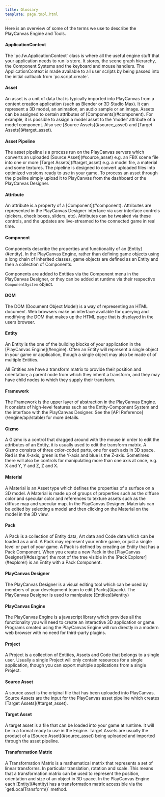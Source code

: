 ```yaml
---
title: Glossary
template: page.tmpl.html
---
```


Here is an overview of some of the terms we use to describe the PlayCanvas Engine and Tools.

<h4 id="app_context">ApplicationContext</h4>
The `pc.fw.ApplicationContext` class is where all the useful engine stuff that your application needs to run is store. It stores, the scene graph hierarchy, the Component Systems and the
keyboard and mouse handlers. The ApplicationContext is made available to all user scripts by being passed into the initial callback from `pc.script.create`.

<h4 id="asset">Asset</h4>
An asset is a unit of data that is typically imported into PlayCanvas from a content creation application (such as Blender or 3D Studio Max). It can represent a 3D model, an animation, an audio sample or an image. Assets can be assigned to certain attributes of [Components](#component). For example, it is possible to assign a model asset to the 'model' attribute of a model component. Also see [Source Assets](#source_asset) and [Target Assets](#target_asset).

<h4 id="asset_pipeline">Asset Pipeline</h4>
The asset pipeline is a process run on the PlayCanvas servers which converts an uploaded [Source Asset](#source_asset) e.g. an FBX scene file into one or more [Target Assets](#target_asset) e.g. a model file, a material and some textures. The pipeline is designed to convert uploaded files into optimized versions ready to use in your game. To process an asset through the pipeline simply upload it to PlayCanvas from the dashboard or the PlayCanvas Designer.

<h4 id="attribute">Attribute</h4>
An attribute is a property of a [Component](#component). Attributes are represented in the PlayCanvas Designer interface via user interface controls (pickers, check boxes, sliders, etc). Attributes can be tweaked via these controls, and the updates are live-streamed to the connected game in real time.

<h4 id="component">Component</h4>
Components describe the properties and functionality of an [Entity](#entity). In the PlayCanvas Engine, rather than defining game objects using a long chain of inherited classes, game objects are defined as an Entity and then a collection of Components.

Components are added to Entities via the Component menu in the PlayCanvas Designer, or they can be added at runtime via their respective `ComponentSystem` object.

<h4 id="dom">DOM</h4>
The DOM (Document Object Model) is a way of representing an HTML document. Web browsers make an interface available for querying and modifying the DOM that makes up the HTML page that
is displayed in the users browser.

<h4 id="entity">Entity</h4>
An Entity is the one of the building blocks of your application in the [PlayCanvas Engine](#engine). Often an Entity will represent a single object in your game or application, though a single object may also be made of of multiple Entities.

All Entities are have a transform matrix to provide their position and orientation;
a parent node from which they inherit a transform, and they may have child nodes to which they supply their transform.

<h4 id="framework">Framework</h4>
The Framework is the upper layer of abstraction in the PlayCanvas Engine. It consists of high-level features such as the Entity-Component System and the interface with the PlayCanvas Designer. See the [API Reference](/engine/api/stable) for more details.

<h4 id="gizmo">Gizmo</h4>
A Gizmo is a control that dragged around with the mouse in order to edit the attributes of an Entity, it is usually used to edit the transform matrix. A Gizmo consists of
three color-coded parts, one for each axis in 3D space. Red is the X-axis, green is the Y-axis and blue is the Z-axis. Sometimes there will also be controls for manipulating
more than one axis at once, e.g. X and Y, Y and Z, Z and X.

<h4 id="material">Material</h4>
A Material is an Asset type which defines the properties of a surface on a 3D model. A Material is made up of groups of properties such as the diffuse color and specular color and references to texture assets such as the diffuse map and specular map. In the PlayCanvas Designer, Materials can be edited by selecting a model and then clicking on the Material on the model in the 3D view.

<h4 id="pack">Pack</h4>
A Pack is a collection of Entity data, Art data and Code data which can be loaded as a unit. A Pack may represent your entire game, or just a single level or part of your game.
A Pack is defined by creating an Entity that has a Pack Component. When you create a new Pack in the [PlayCanvas Designer](#designer) the root of the tree visible in the [Pack Explorer](#explorer)
is an Entity with a Pack Component.

<h4 id="designer">PlayCanvas Designer</h4>
The PlayCanvas Designer is a visual editing tool which can be used by members of your development team to edit [Packs](#pack). The PlayCanvas Designer is used to manipulate [Entities](#entity)

<h4 id="engine">PlayCanvas Engine</h4>
The PlayCanvas Engine is a javascript library which provides all the functionality you will need to create an interactive 3D application or game.
Programs created using the PlayCanvas Engine will run directly in a modern web browser with no need for third-party plugins.

<h4 id="project">Project</h4>
A Project is a collection of Entities, Assets and Code that belongs to a single user. Usually a single Project will only contain resources for a single application, though you can export multiple applications from a single Project.

<h4 id="source_asset">Source Asset</h4>
A source asset is the original file that has been uploaded into PlayCanvas. Source Assets are the input for the PlayCanvas asset pipeline which creates [Target Assets](#target_asset).

<h4 id="target_asset">Target Asset</h4>
A target asset is a file that can be loaded into your game at runtime. It will be in a format ready to use in the Engine. Target Assets are usually the product of a [Source Asset](#source_asset) being uploaded and imported through the asset pipeline.

<h4 id="transform">Transformation Matrix</h4>
A Transformation Matrix is a mathematical matrix that represents a set of linear transforms. In particular translation, rotation and scale. This means that a transformation matrix can be used to represent the position, orientation and size of an object in 3D space. In the PlayCanvas Engine each [Entity](#entity) has a transformation matrix accessible via the `getLocalTransform()` method.

